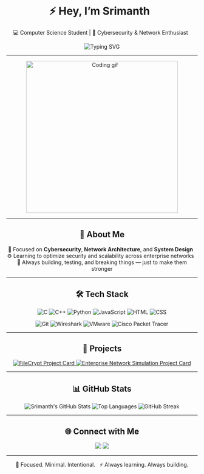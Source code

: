 <div align="center">

# ⚡️ **Hey, I’m Srimanth**  
💻 Computer Science Student | 🔐 Cybersecurity & Network Enthusiast  

![Typing SVG](https://readme-typing-svg.demolab.com?font=Fira+Code&duration=2500&pause=800&color=FF6EC7&center=true&vCenter=true&width=600&lines=Building+systems+that+don’t+break.;Securing+networks+that+shouldn’t+fail.;Always+debugging.+Never+done.)

---

<div align="center">
  <img src="https://media.tenor.com/qj8mHb6dM90AAAAC/coding.gif" width="400" alt="Coding gif">
</div>

---

## 🧠 About Me

🧩 Focused on **Cybersecurity**, **Network Architecture**, and **System Design**  
⚙️ Learning to optimize security and scalability across enterprise networks  
🧱 Always building, testing, and breaking things — just to make them stronger

---

## 🛠️ Tech Stack

<div align="center">

![C](https://img.shields.io/badge/C-00599C?style=for-the-badge&logo=c&logoColor=white)
![C++](https://img.shields.io/badge/C++-00599C?style=for-the-badge&logo=cplusplus&logoColor=white)
![Python](https://img.shields.io/badge/Python-3776AB?style=for-the-badge&logo=python&logoColor=white)
![JavaScript](https://img.shields.io/badge/JavaScript-F7DF1E?style=for-the-badge&logo=javascript&logoColor=black)
![HTML](https://img.shields.io/badge/HTML-E34F26?style=for-the-badge&logo=html5&logoColor=white)
![CSS](https://img.shields.io/badge/CSS-1572B6?style=for-the-badge&logo=css3&logoColor=white)

![Git](https://img.shields.io/badge/Git-F05032?style=for-the-badge&logo=git&logoColor=white)
![Wireshark](https://img.shields.io/badge/Wireshark-1679A7?style=for-the-badge&logo=wireshark&logoColor=white)
![VMware](https://img.shields.io/badge/VMware-607078?style=for-the-badge&logo=vmware&logoColor=white)
![Cisco Packet Tracer](https://img.shields.io/badge/Cisco%20Packet%20Tracer-1D4F91?style=for-the-badge&logo=cisco&logoColor=white)

</div>

---

## 🚀 Projects

<div align="center">
  
<a href="https://github.com/Srimanthl2k6/FileCrypt">
  <img src="https://github-readme-stats.vercel.app/api/pin/?username=Srimanthl2k6&repo=FileCrypt&theme=radical&hide_border=true&title_color=FF6EC7&icon_color=FF6EC7" alt="FileCrypt Project Card">
</a>
<a href="https://github.com/Srimanthl2k6/Enterprise_Network_Simulation">
  <img src="https://github-readme-stats.vercel.app/api/pin/?username=Srimanthl2k6&repo=Enterprise_Network_Simulation&theme=radical&hide_border=true&title_color=FF6EC7&icon_color=FF6EC7" alt="Enterprise Network Simulation Project Card">
</a>

</div>

---

## 📊 GitHub Stats

<div align="center">

![Srimanth's GitHub Stats](https://github-readme-stats.vercel.app/api?username=Srimanthl2k6&show_icons=true&theme=radical&hide_border=true)
![Top Languages](https://github-readme-stats.vercel.app/api/top-langs/?username=Srimanthl2k6&layout=compact&theme=radical&hide_border=true)
![GitHub Streak](https://github-readme-streak-stats.herokuapp.com/?user=Srimanthl2k6&theme=radical&hide_border=true)

</div>

---

## 🌐 Connect with Me

<div align="center">

<a href="https://www.instagram.com/srimanth__l/"><img src="https://img.shields.io/badge/Instagram-%23E4405F.svg?style=for-the-badge&logo=Instagram&logoColor=white" /></a>
<a href="https://www.linkedin.com/in/srimanth-lashkar-0794a5264/"><img src="https://img.shields.io/badge/LinkedIn-%230A66C2.svg?style=for-the-badge&logo=LinkedIn&logoColor=white" /></a>

</div>

---

<div align="center">

🩵 Focused. Minimal. Intentional.  
⚡ Always learning. Always building.

</div>
